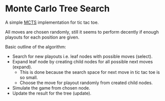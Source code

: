 # Monte Carlo Tree Search

A simple [MCTS](https://en.wikipedia.org/wiki/Monte_Carlo_tree_search) implementation for tic tac toe.

All moves are chosen randomly, still it seems to perform decently if enough playouts for each position
are given.

Basic outline of the algorithm:
- Search for new playouts i.e. leaf nodes with possible moves (select).
- Expand leaf node by creating child nodes for all possible next moves (expand).
    - This is done because the search space for next move in tic tac toe is so small.
    - Choose the move for playout randomly from created child nodes.
- Simulate the game from chosen node.
- Update the result for the tree (update).

